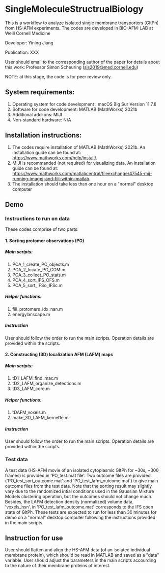 # SingleMoleculeStructrualBiology
This is a workflow to analyze isolated single membrane transporters (GltPh) from HS-AFM experiments. The codes are developed in BIO-AFM-LAB at Weill Cornell Medicine

Developer: Yining Jiang

Publication: XXX

User should email to the corresponding author of the paper for details about this work: Professor Simon Scheuring (sis2019@med.cornell.edu)

NOTE: at this stage, the code is for peer review only.

## System requirements:
1. Operating system for code development : macOS Big Sur Version 11.7.8
2. Software for code development: MATLAB (MathWorks) 2021b
3. Additional add-ons: MIJI
4. Non-standard hardware: N/A

## Installation instructions: 
1. The codes require installation of MATLAB (MathWorks) 2021b. An installation guide can be found at: https://www.mathworks.com/help/install/.
2. MIJI is recommanded (not required) for visualizing data. An installation guide can be found at: https://www.mathworks.com/matlabcentral/fileexchange/47545-mij-running-imagej-and-fiji-within-matlab.
3. The installation should take less than one hour on a "normal" desktop computer

## Demo
### Instructions to run on data
These codes comprise of two parts:
#### 1. Sorting protomer observations (PO)
##### Main scripts:
1. PCA_1_create_PO_objects.m
2. PCA_2_locate_PO_COM.m
3. PCA_3_collect_PO_stats.m
4. PCA_4_sort_IFS_OFS.m
5. PCA_5_sort_IFSo_IFSc.m
##### Helper functions:
1. fill_protomers_idx_nan.m
2. energylanscape.m

##### Instruction
User should follow the order to run the main scripts. Operation details are provided within the scripts.

#### 2. Constructing (3D) localization AFM (LAFM) maps
##### Main scripts:
1. tD1_LAFM_find_max.m
2. tD2_LAFM_organize_detections.m
3. tD3_LAFM_core.m

##### Helper functions:
1. tDAFM_voxels.m
2. make_3D_LAFM_kernel1e.m

##### Instruction
User should follow the order to run the main scripts. Operation details are provided within the scripts.

### Test data
A test data (HS-AFM movie of an isolated cytoplasmic GltPh for ~30s, ~300 frames) is provided in 'PO_test.mat file'. Two outcome files are provided ('PO_test_sort_outcome.mat' and 'PO_test_lafm_outcome.mat') to give main outcome files from the test data. Note that the sorting result may slightly vary due to the randomized intial conditions used in the Gaussian Mixture Models clustering operation, but the outcomes should not change much. Besides, the LAFM detection density (normalized) volume data, 'voxels_hsn', in 'PO_test_lafm_outcome.mat' corresponds to the IFS open state of GltPh. 
These tests are expected to run for less than 30 minutes for demo on a "normal" desktop computer following the instructions provided in the main scripts.

## Instruction for use
User should flatten and align the HS-AFM data (of an isolated individual membrane protein), which should be read in MATLAB and saved as a "data" variable. User should adjust the parameters in the main scripts accourding to the nature of their membrane proteins of interest.
